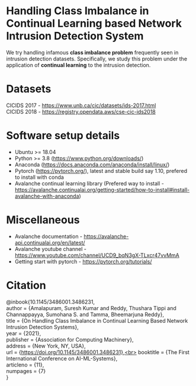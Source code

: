 # Handling Class Imbalance in Continual Learning based Network Intrusion Detection System
We try handling infamous **class imbalance problem** frequently seen in intrusion detection datasets. Specifically, we study this problem under the application of **continual learning** to the intrusion detection.

# Datasets
CICIDS 2017 - https://www.unb.ca/cic/datasets/ids-2017.html <br>
CICIDS 2018 - https://registry.opendata.aws/cse-cic-ids2018




# Software setup details
 - Ubuntu >= 18.04
 - Python >= 3.8 (https://www.python.org/downloads/)
 - Anaconda (https://docs.anaconda.com/anaconda/install/linux/) 
 - Pytorch (https://pytorch.org/), latest and stable build say 1.10, prefered to install with conda
 - Avalanche continual learning library (Prefered way to install - https://avalanche.continualai.org/getting-started/how-to-install#install-avalanche-with-anaconda)

# Miscellaneous

- Avalanche documentation - https://avalanche-api.continualai.org/en/latest/
- Avalanche youtube channel - https://www.youtube.com/channel/UCD9_bqN3gX-TLxcr47vvMmA
- Getting start with pytorch - https://pytorch.org/tutorials/



# Citation
@inbook{10.1145/3486001.3486231,<br>
author = {Amalapuram, Suresh Kumar and Reddy, Thushara Tippi and Channappayya, Sumohana S. and Tamma, Bheemarjuna Reddy},<br>
title = {On Handling Class Imbalance in Continual Learning Based Network Intrusion Detection Systems},<br>
year = {2021},<br>
publisher = {Association for Computing Machinery},<br>
address = {New York, NY, USA},<br>
url = {https://doi.org/10.1145/3486001.3486231},<br>
booktitle = {The First International Conference on AI-ML-Systems},<br>
articleno = {11},<br>
numpages = {7}<br>
}
